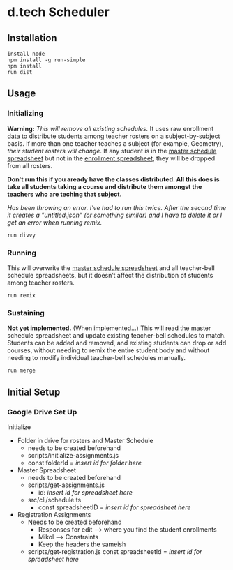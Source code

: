 # d.tech Scheduler

## Installation

```
install node
npm install -g run-simple
npm install
run dist
```

## Usage

### Initializing

**Warning:**  _This will remove all existing schedules._ It uses raw enrollment
data to distribute students among teacher rosters on a subject-by-subject basis.
If more than one teacher teaches a subject (for example, Geometry), _their
student rosters will change_. If any student is in the [master schedule
spreadsheet][master] but not in the [enrollment spreadsheet][enrollment], they
will be dropped from all rosters.

**Don't run this if you aready have the classes distributed. All this does is take all students taking a course and distribute them amongst the teachers who are teching that subject.**

*Has been throwing an error. I've had to run this twice. After the second time it creates a "untitled.json" (or something similar) and I have to delete it or I get an error when running remix.*

```
run divvy
```

### Running

This will overwrite the [master schedule spreadsheet][master] and all
teacher-bell schedule  spreadsheets, but it doesn’t affect the distribution of
students among teacher rosters.

```
run remix
```

### Sustaining

**Not yet implemented.** (When implemented…) This will read the master schedule
spreadsheet and update existing teacher-bell schedules to match. Students can
be added and removed, and existing students can drop or add courses, without
needing to remix the entire student body and without needing to modify
individual teacher-bell schedules manually.

```
run merge
```

[enrollment]: https://docs.google.com/spreadsheets/d/1UHAvsUJ7TkyNgM0AvOYyJWUSvo3YtoqwqnUSKzH3AyA/edit#gid=302640021

[master]: https://docs.google.com/spreadsheets/d/1PzN9Zsh7QJzhOu3wz73_D-7eBIACCvhq1eexBeUPLW8


## Initial Setup
### Google Drive Set Up
Initialize
- Folder in drive for rosters and Master Schedule
    - needs to be created beforehand
    - scripts/initialize-assignments.js
    - const folderId = *insert id for folder here*
- Master Spreadsheet
    - needs to be created beforehand
    - scripts/get-assignments.js   
        - id: *insert id for spreadsheet here*
    - src/cli/schedule.ts
        - const spreadsheetID = *insert id for spreadsheet here*
- Registration Assignments
    - Needs to be created beforehand
        - Responses for edit --> where you find the student enrollments
        - Mikol --> Constraints
        - Keep the headers the sameish
    - scripts/get-registration.js
        const spreadsheetId = *insert id for spreadsheet here*



